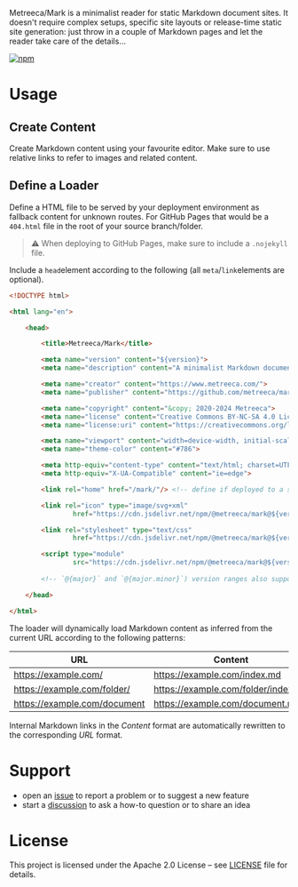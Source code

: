 Metreeca/Mark is a minimalist reader for static Markdown document sites. It doesn't require complex setups, specific
site layouts or release-time static site generation: just throw in a couple of Markdown pages and let the reader take
care of the details…

[![npm](https://img.shields.io/npm/v/@metreeca/mark)](https://www.npmjs.com/package/@metreeca/mark)

# Usage

## Create Content

Create Markdown content using your favourite editor. Make sure to use relative links to refer to images
and related content.

## Define a Loader

Define a HTML file to be served by your deployment environment as fallback content for unknown routes. For GitHub Pages
that would be a `404.html` file in the root of your source branch/folder.

> **⚠️** When deploying to GitHub Pages, make sure to include a `.nojekyll` file.

Include a `head`element according to the following (all `meta`/`link`elements are optional).

```html
<!DOCTYPE html>

<html lang="en">

    <head>

        <title>Metreeca/Mark</title>

        <meta name="version" content="${version}">
        <meta name="description" content="A minimalist Markdown document reader">

        <meta name="creator" content="https://www.metreeca.com/">
        <meta name="publisher" content="https://github.com/metreeca/mark">

        <meta name="copyright" content="&copy; 2020-2024 Metreeca">
        <meta name="license" content="Creative Commons BY-NC-SA 4.0 License">
        <meta name="license:uri" content="https://creativecommons.org/licenses/by-nc-sa/4.0/">

        <meta name="viewport" content="width=device-width, initial-scale=1.0">
        <meta name="theme-color" content="#786">

        <meta http-equiv="content-type" content="text/html; charset=UTF-8">
        <meta http-equiv="X-UA-Compatible" content="ie=edge">

        <link rel="home" href="/mark/"/> <!-- define if deployed to a subfolder -->

        <link rel="icon" type="image/svg+xml"
                href="https://cdn.jsdelivr.net/npm/@metreeca/mark@${version}/dist/index.svg"/>

        <link rel="stylesheet" type="text/css"
                href="https://cdn.jsdelivr.net/npm/@metreeca/mark@${version}/dist/index.css">

        <script type="module"
                src="https://cdn.jsdelivr.net/npm/@metreeca/mark@${version}/dist/index.js"></script>
        
        <!-- `@{major}` and `@{major.minor}`) version ranges also supported -->

    </head>

</html>
```

The loader will dynamically load Markdown content as inferred from the current URL according to the following patterns:

| URL						                    | Content							                      |
|------------------------------|-------------------------------------|
| https://example.com/		       | https://example.com/index.md		      |
| https://example.com/folder/  | https://example.com/folder/index.md |
| https://example.com/document | https://example.com/document.md	    |

Internal Markdown links in the *Content* format are automatically rewritten to the corresponding *URL* format.

# Support

- open an [issue](https://github.com/metreeca/mark/issues) to report a problem or to suggest a new feature
- start a [discussion](https://github.com/metreeca/mark/discussions) to ask a how-to question or to share an idea

# License

This project is licensed under the Apache 2.0 License – see
[LICENSE](https://github.com/metreeca/mark/blob/main/LICENSE) file for details.